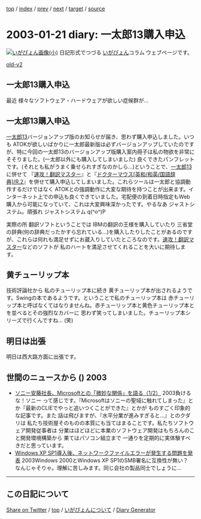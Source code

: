 [top](../index.html) 
 / [index](index.html) 
 / [prev](ig030120.html) 
 / [next](ig030122.html) 
 / [target](https://igapyon.github.io/diary/2003/ig030121.html) 
 / [source](https://github.com/igapyon/diary/blob/gh-pages/2003/ig030121.html.src.md) 

2003-01-21 diary: 一太郎13購入申込
=====================================================================================================
[![いがぴょん画像(小)](https://igapyon.github.io/diary/images/iga200306s.jpg "いがぴょん")](https://igapyon.github.io/diary/memo/memoigapyon.html) 日記形式でつづる [いがぴょん](https://igapyon.github.io/diary/memo/memoigapyon.html)コラム ウェブページです。

[old-v2](ig030121-orig.html)

## 一太郎13購入申込

最近 様々なソフトウェア・ハードウェアが欲しい症候群が…


## 一太郎13購入申込

[一太郎13](http://www.justsystem.co.jp/news/2002l/news/j11141.html)バージョンアップ版のお知らせが届き、思わず購入申込しました。いつも ATOKが欲しいばかりに一太郎最新版は必ずバージョンアップしていたのですが、特に今回の一太郎13のバージョンアップ版購入案内冊子は私の物欲を非常にそそりました。(一太郎以外にも購入してしまいました) 良くできたパンフレットです。(それとも私がうまく乗せられすぎなのかしら…)ということで、[一太郎13](http://www.justsystem.co.jp/news/2002l/news/j11141.html)に併せて 『[速攻！翻訳マスター](http://www.justsystem.co.jp/news/2002l/news/j11142.html)』と『[ドクターマウス[英和/和英/国語辞典]/R.2](http://www.zdnet.co.jp/products/justsystem/drmouse2.html)』を併せて購入申込してしまいました。これらツールは一太郎と協調動作するだけではなく ATOKとの強調動作に大変な期待を持つことが出来ます。インターネット上での申込も良くできていました。宅配便の到着日時指定もWeb購入から可能になっていて、これは大変興味深かったです。やるなあ ジャストシステム。頑張れ ジャストシステム q(^o^)P

実際の所 翻訳ソフトということでは IBMの翻訳の王様を購入していたり 三省堂の辞典(何の辞典だったかすら忘れている…)を購入したりしたことがあるのですが、これらは何れも満足せずにお蔵入りしていたところなのです。[速攻！翻訳マスター](http://www.justsystem.co.jp/news/2002l/news/j11142.html)などのソフトが 私のハートを満足させてくれることを大いに期待します。

## 黄チューリップ本

技術評論社から 私のチューリップ本に続き 黄チューリップ本が出されるようです。Swingの本であるようです。ということで私のチューリップ本は 赤チューリップ本と呼ばなくてはなりませんね。赤チューリップ本と黄色チューリップ本とを並べるとその強烈なカバーに 思わず笑ってしまいました。チューリップ本シリーズで行くんですね…
(笑)

## 明日は出張

明日は西大路方面に出張です。

## 世間のニュースから () 2003

* [ソニー安藤社長、Microsoftとの「微妙な関係」を語る（1/2）](http://www.zdnet.co.jp/news/0301/14/nj00_sony.html)  2003負けるな！ソニー って感じです。『Microsoftはソニーの聖域に触れてしまった』とか『最新のCLIEでやっと追いつくことができた』とかが ものすごく印象的な記事です。また 話は飛びますが、『水平分業が進みすぎると…』とのクダリは 私たち技術屋そのものの本質にも当てはまることです。私たちソフトウェア開発従事者は 分業はほどほどに本業のソフトウェア開発はもちろんのこと開発環境構築から 果てはパソコン組立まで 一通りを定期的に実体験すべきだと思っています。
* [Windows XP SP1導入後、ネットワークファイルエラーが発生する問題を発表](http://internet.watch.impress.co.jp/www/article/2003/0115/winxp.htm)  2003Windows 2000とWindows XP SP1のSMB署名に互換性が無い？ なんじゃそりゃ。理解に苦しみます。同じ会社の製品同士でしょうに…

----------------------------------------------------------------------------------------------------

## この日記について

[Share on Twitter](https://twitter.com/intent/tweet?hashtags=igapyon%2Cdiary%2C%E3%81%84%E3%81%8C%E3%81%B4%E3%82%87%E3%82%93&text=%E4%B8%80%E5%A4%AA%E9%83%8E13%E8%B3%BC%E5%85%A5%E7%94%B3%E8%BE%BC&url=https%3A%2F%2Figapyon.github.io%2Fdiary%2F2003%2Fig030121.html) / [top](../index.html) / [いがぴょんについて](https://igapyon.github.io/diary/memo/memoigapyon.html) / [Diary Generator](https://github.com/igapyon/igapyonv3)
